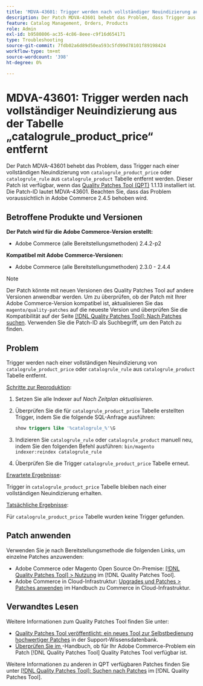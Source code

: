 ```yaml
---
title: 'MDVA-43601: Trigger werden nach vollständiger Neuindizierung aus der Tabelle „catalogrule_product_price“ entfernt'
description: Der Patch MDVA-43601 behebt das Problem, dass Trigger aus der Tabelle „catalogrule_product_price“ nach einer vollständigen Neuindizierung von „catalogrule_rule“ oder „catalogrule_product“ entfernt werden. Dieser Patch ist verfügbar, wenn das [Quality Patches Tool (QPT)](https://experienceleague.adobe.com/de/docs/commerce-operations/tools/quality-patches-tool/quality-patches-tool-to-self-serve-quality-patches) 1.1.13 installiert ist. Die Patch-ID lautet MDVA-43601. Beachten Sie, dass das Problem voraussichtlich in Adobe Commerce 2.4.5 behoben wird.
feature: Catalog Management, Orders, Products
role: Admin
exl-id: b9580806-ac35-4c86-8eee-c9f16d654171
type: Troubleshooting
source-git-commit: 7fdb02a6d89d50ea593c5fd99d78101f89198424
workflow-type: tm+mt
source-wordcount: '398'
ht-degree: 0%

---
```


# MDVA-43601: Trigger werden nach vollständiger Neuindizierung aus der Tabelle „catalogrule_product_price“ entfernt

Der Patch MDVA-43601 behebt das Problem, dass Trigger nach einer vollständigen Neuindizierung von `catalogrule_product_price` oder `catalogrule_rule` aus `catalogrule_product` Tabelle entfernt werden. Dieser Patch ist verfügbar, wenn das [Quality Patches Tool (QPT)](https://experienceleague.adobe.com/de/docs/commerce-operations/tools/quality-patches-tool/quality-patches-tool-to-self-serve-quality-patches) 1.1.13 installiert ist. Die Patch-ID lautet MDVA-43601. Beachten Sie, dass das Problem voraussichtlich in Adobe Commerce 2.4.5 behoben wird.

## Betroffene Produkte und Versionen

**Der Patch wird für die Adobe Commerce-Version erstellt:**

* Adobe Commerce (alle Bereitstellungsmethoden) 2.4.2-p2

**Kompatibel mit Adobe Commerce-Versionen:**

* Adobe Commerce (alle Bereitstellungsmethoden) 2.3.0 - 2.4.4

>[!NOTE]
>
>Der Patch könnte mit neuen Versionen des Quality Patches Tool auf andere Versionen anwendbar werden. Um zu überprüfen, ob der Patch mit Ihrer Adobe Commerce-Version kompatibel ist, aktualisieren Sie das `magento/quality-patches` auf die neueste Version und überprüfen Sie die Kompatibilität auf der Seite [[!DNL Quality Patches Tool]: Nach Patches suchen](https://experienceleague.adobe.com/de/docs/commerce-operations/tools/quality-patches-tool/quality-patches-tool-to-self-serve-quality-patches). Verwenden Sie die Patch-ID als Suchbegriff, um den Patch zu finden.

## Problem

Trigger werden nach einer vollständigen Neuindizierung von `catalogrule_product_price` oder `catalogrule_rule` aus `catalogrule_product` Tabelle entfernt.

<u>Schritte zur Reproduktion</u>:

1. Setzen Sie alle Indexer auf *Nach Zeitplan aktualisieren*.
1. Überprüfen Sie die für `catalogrule_product_price` Tabelle erstellten Trigger, indem Sie die folgende SQL-Anfrage ausführen:

   ```sql
   show triggers like '%catalogrule_%'\G
   ```

1. Indizieren Sie `catalogrule_rule` oder `catalogrule_product` manuell neu, indem Sie den folgenden Befehl ausführen: `bin/magento indexer:reindex catalogrule_rule`
1. Überprüfen Sie die Trigger `catalogrule_product_price` Tabelle erneut.

<u>Erwartete Ergebnisse</u>:

Trigger in `catalogrule_product_price` Tabelle bleiben nach einer vollständigen Neuindizierung erhalten.

<u>Tatsächliche Ergebnisse</u>:

Für `catalogrule_product_price` Tabelle wurden keine Trigger gefunden.

## Patch anwenden

Verwenden Sie je nach Bereitstellungsmethode die folgenden Links, um einzelne Patches anzuwenden:

* Adobe Commerce oder Magento Open Source On-Premise: [[!DNL Quality Patches Tool] > Nutzung](/help/tools/quality-patches-tool/usage.md) im [!DNL Quality Patches Tool].
* Adobe Commerce in Cloud-Infrastruktur: [Upgrades und Patches > Patches anwenden](https://experienceleague.adobe.com/docs/commerce-cloud-service/user-guide/develop/upgrade/apply-patches.html?lang=de) im Handbuch zu Commerce in Cloud-Infrastruktur.

## Verwandtes Lesen

Weitere Informationen zum Quality Patches Tool finden Sie unter:

* [Quality Patches Tool veröffentlicht: ein neues Tool zur Selbstbedienung hochwertiger Patches](https://experienceleague.adobe.com/de/docs/commerce-operations/tools/quality-patches-tool/quality-patches-tool-to-self-serve-quality-patches) in der Support-Wissensdatenbank.
* [Überprüfen Sie im ](/help/tools/quality-patches-tool/patches-available-in-qpt/check-patch-for-magento-issue-with-magento-quality-patches.md)-Handbuch, ob für Ihr Adobe Commerce-Problem ein Patch [!DNL Quality Patches Tool] Quality Patches Tool verfügbar ist.

Weitere Informationen zu anderen in QPT verfügbaren Patches finden Sie unter [[!DNL Quality Patches Tool]: Suchen nach Patches](https://experienceleague.adobe.com/tools/commerce-quality-patches/index.html?lang=de) im [!DNL Quality Patches Tool].
